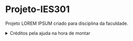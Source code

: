 # Projeto-IES301
Projeto LOREM IPSUM criado para disciplina da faculdade. <br/>
<details>
<summary>Créditos pela ajuda na hora de montar</summary>
<br/>
https://www.mundojs.com.br/2018/01/11/como-fazer-captcha-com-javascript/<br/>
https://www.algolia.com/blog/engineering/how-to-implement-autocomplete-with-javascript-on-your-website/<br/>
https://getbootstrap.com/<br/>
https://developer.snapappointments.com/bootstrap-select/<br/>
https://www.chartjs.org/<br/>
https://github.com/neighbordog/jquery-paginate<br/>
https://igorescobar.github.io/jQuery-Mask-Plugin/<br/>
https://google.github.io/material-design-icons/<br/>
https://jquery.com/<br/>
https://www.kryogenix.org/code/browser/sorttable/<br/>
https://popper.js.org<br/>
https://github.com/jeffssant/validarcpf<br/>
https://www.blogson.com.br/como-formatar-campos-de-cpf-cep-telefone-e-moeda-com-jquery-jmask/
</details>
